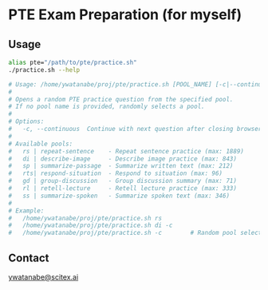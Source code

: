 <!-- ---
!-- Timestamp: 2025-09-25 23:59:53
!-- Author: ywatanabe
!-- File: /home/ywatanabe/proj/pte/README.md
!-- --- -->

# PTE Exam Preparation (for myself)


## Usage

``` bash
alias pte="/path/to/pte/practice.sh"
./practice.sh --help

# Usage: /home/ywatanabe/proj/pte/practice.sh [POOL_NAME] [-c|--continuous] [-h|--help]
#  
# Opens a random PTE practice question from the specified pool.
# If no pool name is provided, randomly selects a pool.
#  
# Options:
#   -c, --continuous  Continue with next question after closing browser
#  
# Available pools:
#   rs | repeat-sentence    - Repeat sentence practice (max: 1889)
#   di | describe-image     - Describe image practice (max: 843)
#   sp | summarize-passage  - Summarize written text (max: 212)
#   rts| respond-situation  - Respond to situation (max: 96)
#   gd | group-discussion   - Group discussion summary (max: 71)
#   rl | retell-lecture     - Retell lecture practice (max: 333)
#   ss | summarize-spoken   - Summarize spoken text (max: 346)
#  
# Example:
#   /home/ywatanabe/proj/pte/practice.sh rs
#   /home/ywatanabe/proj/pte/practice.sh di -c
#   /home/ywatanabe/proj/pte/practice.sh -c        # Random pool selection with continuous mode
```

## Contact
ywatanabe@scitex.ai

<!-- EOF -->